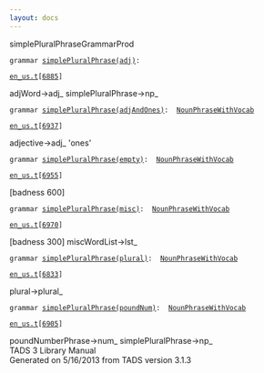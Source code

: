 ```yaml
---
layout: docs
---
```

<span class="title">simplePluralPhrase</span><span class="type">GrammarProd</span>

`grammar `<span class="classExtLink">[`simplePluralPhrase(adj)`](../object/simplePluralPhrase(adj).html)</span>` : `

[`en_us.t`](../file/en_us.t.html)`[`[`6885`](../source/en_us.t.html#6885)`]`



adjWord-\>adj\_ simplePluralPhrase-\>np\_



`grammar `<span class="classExtLink">[`simplePluralPhrase(adjAndOnes)`](../object/simplePluralPhrase(adjAndOnes).html)</span>` :   `[`NounPhraseWithVocab`](../object/NounPhraseWithVocab.html)

[`en_us.t`](../file/en_us.t.html)`[`[`6937`](../source/en_us.t.html#6937)`]`



adjective-\>adj\_ 'ones'  



`grammar `<span class="classExtLink">[`simplePluralPhrase(empty)`](../object/simplePluralPhrase(empty).html)</span>` :   `[`NounPhraseWithVocab`](../object/NounPhraseWithVocab.html)

[`en_us.t`](../file/en_us.t.html)`[`[`6955`](../source/en_us.t.html#6955)`]`



\[badness 600\]



`grammar `<span class="classExtLink">[`simplePluralPhrase(misc)`](../object/simplePluralPhrase(misc).html)</span>` :   `[`NounPhraseWithVocab`](../object/NounPhraseWithVocab.html)

[`en_us.t`](../file/en_us.t.html)`[`[`6970`](../source/en_us.t.html#6970)`]`



\[badness 300\] miscWordList-\>lst\_



`grammar `<span class="classExtLink">[`simplePluralPhrase(plural)`](../object/simplePluralPhrase(plural).html)</span>` :   `[`NounPhraseWithVocab`](../object/NounPhraseWithVocab.html)

[`en_us.t`](../file/en_us.t.html)`[`[`6833`](../source/en_us.t.html#6833)`]`



plural-\>plural\_



`grammar `<span class="classExtLink">[`simplePluralPhrase(poundNum)`](../object/simplePluralPhrase(poundNum).html)</span>` :   `[`NounPhraseWithVocab`](../object/NounPhraseWithVocab.html)

[`en_us.t`](../file/en_us.t.html)`[`[`6905`](../source/en_us.t.html#6905)`]`



poundNumberPhrase-\>num\_ simplePluralPhrase-\>np\_  
TADS 3 Library Manual  
Generated on 5/16/2013 from TADS version 3.1.3


